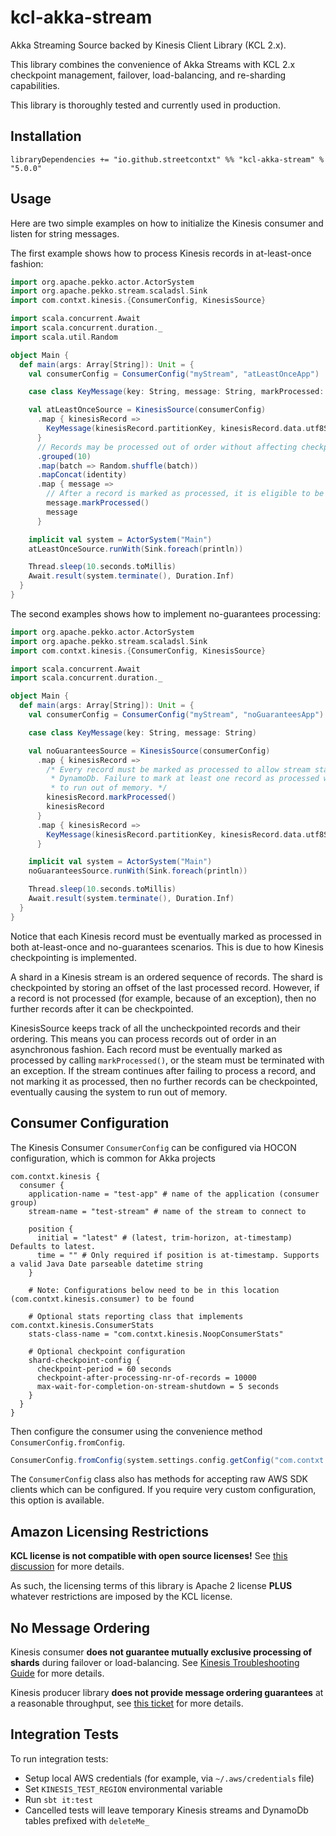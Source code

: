 # kcl-akka-stream

Akka Streaming Source backed by Kinesis Client Library (KCL 2.x).

This library combines the convenience of Akka Streams with KCL 2.x checkpoint management, failover, load-balancing,
and re-sharding capabilities.

This library is thoroughly tested and currently used in production.

## Installation

```
libraryDependencies += "io.github.streetcontxt" %% "kcl-akka-stream" % "5.0.0"
```

## Usage

Here are two simple examples on how to initialize the Kinesis consumer and listen for string messages.

The first example shows how to process Kinesis records in at-least-once fashion:

```scala
import org.apache.pekko.actor.ActorSystem
import org.apache.pekko.stream.scaladsl.Sink
import com.contxt.kinesis.{ConsumerConfig, KinesisSource}

import scala.concurrent.Await
import scala.concurrent.duration._
import scala.util.Random

object Main {
  def main(args: Array[String]): Unit = {
    val consumerConfig = ConsumerConfig("myStream", "atLeastOnceApp")

    case class KeyMessage(key: String, message: String, markProcessed: () => Unit)

    val atLeastOnceSource = KinesisSource(consumerConfig)
      .map { kinesisRecord =>
        KeyMessage(kinesisRecord.partitionKey, kinesisRecord.data.utf8String, kinesisRecord.markProcessed)
      }
      // Records may be processed out of order without affecting checkpointing.
      .grouped(10)
      .map(batch => Random.shuffle(batch))
      .mapConcat(identity)
      .map { message =>
        // After a record is marked as processed, it is eligible to be checkpointed in DynamoDb.
        message.markProcessed()
        message
      }

    implicit val system = ActorSystem("Main")
    atLeastOnceSource.runWith(Sink.foreach(println))

    Thread.sleep(10.seconds.toMillis)
    Await.result(system.terminate(), Duration.Inf)
  }
}
```

The second examples shows how to implement no-guarantees processing:

```scala
import org.apache.pekko.actor.ActorSystem
import org.apache.pekko.stream.scaladsl.Sink
import com.contxt.kinesis.{ConsumerConfig, KinesisSource}

import scala.concurrent.Await
import scala.concurrent.duration._

object Main {
  def main(args: Array[String]): Unit = {
    val consumerConfig = ConsumerConfig("myStream", "noGuaranteesApp")

    case class KeyMessage(key: String, message: String)

    val noGuaranteesSource = KinesisSource(consumerConfig)
      .map { kinesisRecord =>
        /* Every record must be marked as processed to allow stream state to be checkpointed in
         * DynamoDb. Failure to mark at least one record as processed will cause the application
         * to run out of memory. */
        kinesisRecord.markProcessed()
        kinesisRecord
      }
      .map { kinesisRecord =>
        KeyMessage(kinesisRecord.partitionKey, kinesisRecord.data.utf8String)
      }

    implicit val system = ActorSystem("Main")
    noGuaranteesSource.runWith(Sink.foreach(println))

    Thread.sleep(10.seconds.toMillis)
    Await.result(system.terminate(), Duration.Inf)
  }
}
```

Notice that each Kinesis record must be eventually marked as processed in both at-least-once and
no-guarantees scenarios. This is due to how Kinesis checkpointing is implemented.

A shard in a Kinesis stream is an ordered sequence of records. The shard is checkpointed by storing an offset
of the last processed record. However, if a record is not processed (for example, because of an exception),
then no further records after it can be checkpointed.

KinesisSource keeps track of all the uncheckpointed records and their ordering. This means you can process
records out of order in an asynchronous fashion. Each record must be eventually marked as processed by
calling `markProcessed()`, or the steam must be terminated with an exception. If the stream continues
after failing to process a record, and not marking it as processed, then no further records can be checkpointed,
eventually causing the system to run out of memory.

## Consumer Configuration

The Kinesis Consumer `ConsumerConfig` can be configured via HOCON configuration, which is common for Akka projects

```hocon
com.contxt.kinesis {
  consumer {
    application-name = "test-app" # name of the application (consumer group)
    stream-name = "test-stream" # name of the stream to connect to

    position {
      initial = "latest" # (latest, trim-horizon, at-timestamp) Defaults to latest.
      time = "" # Only required if position is at-timestamp. Supports a valid Java Date parseable datetime string
    }

    # Note: Configurations below need to be in this location (com.contxt.kinesis.consumer) to be found

    # Optional stats reporting class that implements com.contxt.kinesis.ConsumerStats
    stats-class-name = "com.contxt.kinesis.NoopConsumerStats" 

    # Optional checkpoint configuration
    shard-checkpoint-config {
      checkpoint-period = 60 seconds
      checkpoint-after-processing-nr-of-records = 10000
      max-wait-for-completion-on-stream-shutdown = 5 seconds
    }
  }
}
```

Then configure the consumer using the convenience method `ConsumerConfig.fromConfig`.

```scala
ConsumerConfig.fromConfig(system.settings.config.getConfig("com.contxt.kinesis.consumer"))
```

The `ConsumerConfig` class also has methods for accepting raw AWS SDK clients which can be configured.
If you require very custom configuration, this option is available.

## Amazon Licensing Restrictions

**KCL license is not compatible with open source licenses!** See
[this discussion](https://issues.apache.org/jira/browse/LEGAL-198) for more details.

As such, the licensing terms of this library is Apache 2 license **PLUS** whatever restrictions
are imposed by the KCL license.

## No Message Ordering

Kinesis consumer **does not guarantee mutually exclusive processing of shards** during failover or load-balancing.
See [Kinesis Troubleshooting Guide](http://docs.aws.amazon.com/streams/latest/dev/troubleshooting-consumers.html)
for more details.

Kinesis producer library **does not provide message ordering guarantees** at a reasonable throughput,
see [this ticket](https://github.com/awslabs/amazon-kinesis-producer/issues/23) for more details.

## Integration Tests

To run integration tests:

* Setup local AWS credentials (for example, via `~/.aws/credentials` file)
* Set `KINESIS_TEST_REGION` environmental variable
* Run `sbt it:test`
* Cancelled tests will leave temporary Kinesis streams and DynamoDb tables prefixed with `deleteMe_`
